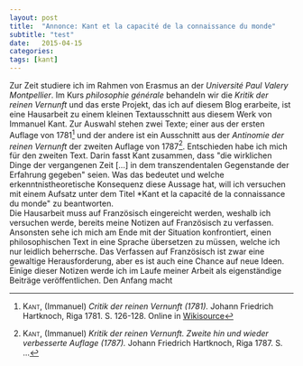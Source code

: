 ```yaml
---
layout: post
title:  "Annonce: Kant et la capacité de la connaissance du monde"
subtitle: "test"
date:   2015-04-15
categories:
tags: [kant]
---
```

Zur Zeit studiere ich im Rahmen von Erasmus an der *Université Paul Valery Montpellier*. Im Kurs *philosophie générale* behandeln wir die *Kritik der reinen Vernunft* und das erste Projekt, das ich auf diesem Blog erarbeite, ist eine Hausarbeit zu einem kleinen Textausschnitt aus diesem Werk von Immanuel Kant. Zur Auswahl stehen zwei Texte; einer aus der ersten Auflage von 1781[^1] und der andere ist ein Ausschnitt aus der *Antinomie der reinen Vernunft* der zweiten Auflage von 1787[^2]. Entschieden habe ich mich für den zweiten Text. Darin fasst Kant zusammen, dass "die wirklichen Dinge der vergangenen Zeit [...] in dem transzendentalen Gegenstande der Erfahrung gegeben" seien. Was das bedeutet und welche erkenntnistheoretische Konsequenz diese Aussage hat, will ich versuchen mit einem Aufsatz unter dem Titel *Kant et la capacité de la connaissance du monde" zu beantworten.  
Die Hausarbeit muss auf Französisch eingereicht werden, weshalb ich versuchen werde, bereits meine Notizen auf Französisch zu verfassen. Ansonsten sehe ich mich am Ende mit der Situation konfrontiert, einen philosophischen Text in eine Sprache übersetzen zu müssen, welche ich nur leidlich beherrsche. Das Verfassen auf Französisch ist zwar eine gewaltige Herausforderung, aber es ist auch eine Chance auf neue Ideen. Einige dieser Notizen werde ich im Laufe meiner Arbeit als eigenständige Beiträge veröffentlichen. Den Anfang macht 

[^1]: <span style="font-variant: small-caps">Kant,</span> (Immanuel) *Critik der reinen Vernunft (1781).* Johann Friedrich Hartknoch, Riga 1781. S. 126-128.
    Online in [Wikisource](http://de.wikisource.org/wiki/Critik_der_reinen_Vernunft_%281781%29)  
    
[^2]: <span style="font-variant: small-caps">Kant,</span> (Immanuel) *Kritik der reinen Vernunft. Zweite hin und wieder verbesserte Auflage (1787).* Johann Friedrich Hartknoch, Riga 1787. S. ...